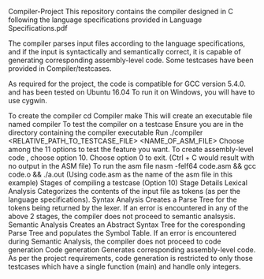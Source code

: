 Compiler-Project
This repository contains the compiler designed in C following the language specifications provided in Language Specifications.pdf

The compiler parses input files according to the language specifications, and if the input is syntactically and semantically correct, it is capable of generating corresponding assembly-level code. Some testcases have been provided in Compiler/testcases.

As required for the project, the code is compatible for GCC version 5.4.0. and has been tested on Ubuntu 16.04 To run it on Windows, you will have to use cygwin.

To create the compiler
cd Compiler
make
This will create an executable file named compiler
To test the compiler on a testcase
Ensure you are in the directory containing the compiler executable
Run ./compiler <RELATIVE_PATH_TO_TESTCASE_FILE> <NAME_OF_ASM_FILE>
Choose among the 11 options to test the feature you want.
To create assembly-level code , choose option 10.
Choose option 0 to exit. (Ctrl + C would result with no output in the ASM file)
To run the asm file nasm -felf64 code.asm && gcc code.o && ./a.out (Using code.asm as the name of the asm file in this example)
Stages of compiling a testcase (Option 10)
Stage	Details
Lexical Analysis	Categorizes the contents of the input file as tokens (as per the language specifications).
Syntax Analysis	Creates a Parse Tree for the tokens being returned by the lexer. If an error is encountered in any of the above 2 stages, the compiler does not proceed to semantic analsysis.
Semantic Analysis	Creates an Abstract Syntax Tree for the coresponding Parse Tree and populates the Symbol Table. If an error is encountered during Semantic Analysis, the compiler does not proceed to code generation
Code generation	Generates corresponding assembly-level code. As per the project requirements, code generation is restricted to only those testcases which have a single function (main) and handle only integers.
